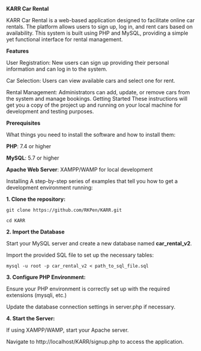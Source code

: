 **KARR Car Rental**

KARR Car Rental is a web-based application designed to facilitate online car rentals. The platform allows users to sign up, log in, and rent cars based on availability. This system is built using PHP and MySQL, providing a simple yet functional interface for rental management.

**Features**

User Registration: New users can sign up providing their personal information and can log in to the system.

Car Selection: Users can view available cars and select one for rent.

Rental Management: Administrators can add, update, or remove cars from the system and manage bookings.
Getting Started
These instructions will get you a copy of the project up and running on your local machine for development and testing purposes.

**Prerequisites**

What things you need to install the software and how to install them:

**PHP**: 7.4 or higher

**MySQL**: 5.7 or higher

**Apache Web Server**: XAMPP/WAMP for local development

Installing
A step-by-step series of examples that tell you how to get a development environment running:

**1. Clone the repository:**

`git clone https://github.com/RKPen/KARR.git`

`cd KARR`

**2. Import the Database**

Start your MySQL server and create a new database named **car_rental_v2**.

Import the provided SQL file to set up the necessary tables:

`mysql -u root -p car_rental_v2 < path_to_sql_file.sql`

**3. Configure PHP Environment:**

Ensure your PHP environment is correctly set up with the required extensions (mysqli, etc.)

Update the database connection settings in server.php if necessary.

**4. Start the Server:**

If using XAMPP/WAMP, start your Apache server.

Navigate to http://localhost/KARR/signup.php to access the application.
